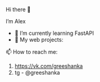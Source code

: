 Hi there 👋

I’m Alex

- 🌱 I’m currently learning FastAPI
- 🔭 My web projects:


📫 How to reach me:

1. https://vk.com/greeshanka
2. tg - @greeshanka

